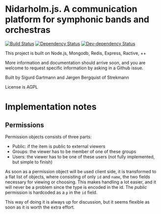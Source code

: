 
Nidarholm.js. A communication platform for symphonic bands and orchestras
=========================================================================
[![Build Status](https://img.shields.io/travis/strekmann/nidarholmjs.svg?style=flat-square)](https://travis-ci.org/strekmann/nidarholmjs)
[![Dependency Status](https://img.shields.io/david/strekmann/nidarholmjs.svg?style=flat-square)](/package.json)
[![Dev-dependency Status](https://img.shields.io/david/dev/strekmann/nidarholmjs.svg?style=flat-square)](/package.json)

This project is built on Node.js, Mongodb, Redis, Express, Ractive, ++

More information and documentation should arrive soon, and you are welcome to
request specific information by asking in a Github issue.

Built by Sigurd Gartmann and Jørgen Bergquist of Strekmann

License is AGPL

Implementation notes
====================

Permissions
-----------

Permission objects consists of three parts:

* Public: if the item is public to external viewers
* Groups: the viewer has to be member of one of these groups
* Users: the viewer has to be one of these users (not fully implemented, but
  simple to finish)

As soon as a permission object will be used client side, it is transformed to a
flat list of objects, where consisting of only `id` and `name`, the two fields
necessary for viewing or choosing. This makes handling a lot easier, and it
will never be a problem since the type is encoded in the id. The *public*
permission is hardcoded as a `p` in the `id` field.

This way of doing it is always up for discussion, but it seems flexible as soon
as it is worth the extra effort.
